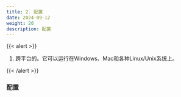 ```yaml
---
title: 2. 配置
date: 2024-09-12
weight: 20
description: 配置
---
```


<style>
th, td {
  border: 1px solid rgb(190, 190, 190);
}
</style>

{{< alert >}}

1. 跨平台的。它可以运行在Windows、Mac和各种Linux/Unix系统上。

{{< /alert >}}


### 配置










